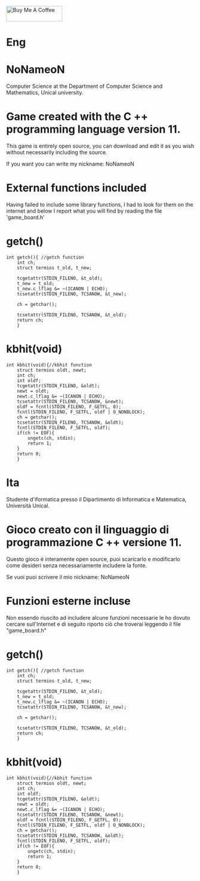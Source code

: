 <a href="https://www.buymeacoffee.com/NoNameoNA" target="_blank"><img src="https://cdn.buymeacoffee.com/buttons/v2/default-black.png" alt="Buy Me A Coffee" style="height: 41px !important;width: 150px !important;" ></a>

# Eng
# NoNameoN
Computer Science at the Department of Computer Science and Mathematics, Unical university. 

# Game created with the C ++ programming language version 11.
This game is entirely open source, you can download and edit it as you wish without necessarily including the source.

If you want you can write my nickname: NoNameoN

# External functions included
Having failed to include some library functions, I had to look for them on the internet and below I report what you will find by reading the file 'game_board.h'

# getch()
	int getch(){ //getch function
		int ch;
    	struct termios t_old, t_new;

    	tcgetattr(STDIN_FILENO, &t_old);
    	t_new = t_old;
    	t_new.c_lflag &= ~(ICANON | ECHO);
    	tcsetattr(STDIN_FILENO, TCSANOW, &t_new);
	
    	ch = getchar();

    	tcsetattr(STDIN_FILENO, TCSANOW, &t_old);
    	return ch;
		}
    
 # kbhit(void)
 	int kbhit(void){//kbhit function
		struct termios oldt, newt;
  		int ch;
  		int oldf;
  		tcgetattr(STDIN_FILENO, &oldt);
  		newt = oldt;
  		newt.c_lflag &= ~(ICANON | ECHO);
  		tcsetattr(STDIN_FILENO, TCSANOW, &newt);
  		oldf = fcntl(STDIN_FILENO, F_GETFL, 0);
  		fcntl(STDIN_FILENO, F_SETFL, oldf | O_NONBLOCK);
  		ch = getchar();
  		tcsetattr(STDIN_FILENO, TCSANOW, &oldt);
  		fcntl(STDIN_FILENO, F_SETFL, oldf);
 		if(ch != EOF){
		    ungetc(ch, stdin);
    		return 1;
  		}
  		return 0;
		}
    
# Ita
Studente d'iformatica presso il Dipartimento di Informatica e Matematica, Università Unical.

# Gioco creato con il linguaggio di programmazione C ++ versione 11.
Questo gioco è interamente open source, puoi scaricarlo e modificarlo come desideri senza necessariamente includere la fonte.

Se vuoi puoi scrivere il mio nickname: NoNameoN

# Funzioni esterne incluse
Non essendo riuscito ad includere alcune funzioni necessarie le ho dovuto cercare sull'Internet e di seguito riporto ciò che troverai leggendo il file "game_board.h"

# getch()
	int getch(){ //getch function
		int ch;
    	struct termios t_old, t_new;

    	tcgetattr(STDIN_FILENO, &t_old);
    	t_new = t_old;
    	t_new.c_lflag &= ~(ICANON | ECHO);
    	tcsetattr(STDIN_FILENO, TCSANOW, &t_new);
	
    	ch = getchar();

    	tcsetattr(STDIN_FILENO, TCSANOW, &t_old);
    	return ch;
		}
    
 # kbhit(void)
 	int kbhit(void){//kbhit function
		struct termios oldt, newt;
  		int ch;
  		int oldf;
  		tcgetattr(STDIN_FILENO, &oldt);
  		newt = oldt;
  		newt.c_lflag &= ~(ICANON | ECHO);
  		tcsetattr(STDIN_FILENO, TCSANOW, &newt);
  		oldf = fcntl(STDIN_FILENO, F_GETFL, 0);
  		fcntl(STDIN_FILENO, F_SETFL, oldf | O_NONBLOCK);
  		ch = getchar();
  		tcsetattr(STDIN_FILENO, TCSANOW, &oldt);
  		fcntl(STDIN_FILENO, F_SETFL, oldf);
 		if(ch != EOF){
		    ungetc(ch, stdin);
    		return 1;
  		}
  		return 0;
		}
